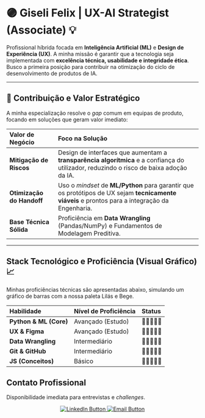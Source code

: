 # 🟣 Giseli Felix | UX-AI Strategist (Associate) 💡

Profissional híbrida focada em **Inteligência Artificial (ML)** e **Design de Experiência (UX)**. A minha missão é garantir que a tecnologia seja implementada com **excelência técnica, usabilidade e integridade ética**. Busco a primeira posição para contribuir na otimização do ciclo de desenvolvimento de produtos de IA.

---

## 🎯 Contribuição e Valor Estratégico

A minha especialização resolve o *gap* comum em equipas de produto, focando em soluções que geram valor imediato:

| Valor de Negócio | Foco na Solução |
| :--- | :--- |
| **Mitigação de Riscos** | Design de interfaces que aumentam a **transparência algorítmica** e a confiança do utilizador, reduzindo o risco de baixa adoção da IA. |
| **Otimização do Handoff** | Uso o *mindset* de **ML/Python** para garantir que os protótipos de UX sejam **tecnicamente viáveis** e prontos para a integração da Engenharia. |
| **Base Técnica Sólida** | Proficiência em **Data Wrangling** (Pandas/NumPy) e Fundamentos de Modelagem Preditiva. |

---

##  Stack Tecnológico e Proficiência (Visual Gráfico) 📈

Minhas proficiências técnicas são apresentadas abaixo, simulando um gráfico de barras com a nossa paleta Lilás e Bege.

| Habilidade | Nível de Proficiência | Status|
| :--- | :--- | :--- |
| **Python & ML (Core)** | Avançado (Estudo) | 💜💜💜💜🤍 |
| **UX & Figma** | Avançado (Estudo) | 💜💜💜💜🤍 |
| **Data Wrangling** | Intermediário | 💜💜💜🤍🤍 |
| **Git & GitHub** | Intermediário | 💜💜💜🤍🤍 |
| **JS (Conceitos)** | Básico | 💜💜🤍🤍🤍 |


##  Contato Profissional 

Disponibilidade imediata para entrevistas e *challenges*.

<p align="center">
  <a href="[(https://www.linkedin.com/in/giseli-felix-1a6aa525a/)]">
    <img src="https://img.shields.io/badge/LinkedIn-4A235A?style=for-the-badge&logo=linkedin&logoColor=EBEBD3" alt="LinkedIn Button"/>
  </a>
  <a href="mailto:giseli2025@gmail.com">
    <img src="https://img.shields.io/badge/Email-8E44AD?style=for-the-badge&logo=gmail&logoColor=EBEBD3" alt="Email Button"/>
  </a>
</p>

